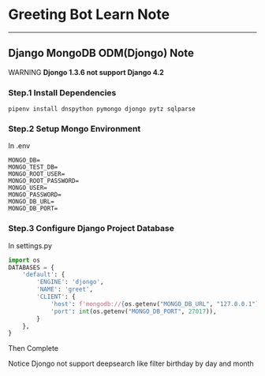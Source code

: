 # Greeting Bot Learn Note

---

## Django MongoDB ODM(Djongo) Note

WARNING **Djongo 1.3.6 not support Django 4.2**

### Step.1 Install Dependencies

```shell
pipenv install dnspython pymongo djongo pytz sqlparse
```

### Step.2 Setup Mongo Environment

In .env
```shell
MONGO_DB=
MONGO_TEST_DB=
MONGO_ROOT_USER=
MONGO_ROOT_PASSWORD=
MONGO_USER=
MONGO_PASSWORD=
MONGO_DB_URL=
MONGO_DB_PORT=
```

### Step.3 Configure Django Project Database

In settings.py
```python
import os 
DATABASES = {
    'default': {
        'ENGINE': 'djongo',
        'NAME': 'greet',
        'CLIENT': {
            'host': f'mongodb://{os.getenv("MONGO_DB_URL", "127.0.0.1")}:{os.getenv("MONGO_DB_PORT", 27017)}',
            'port': int(os.getenv("MONGO_DB_PORT", 27017)),
        }
    },
}
```

Then Complete

Notice Djongo not support deepsearch like filter birthday by day and month